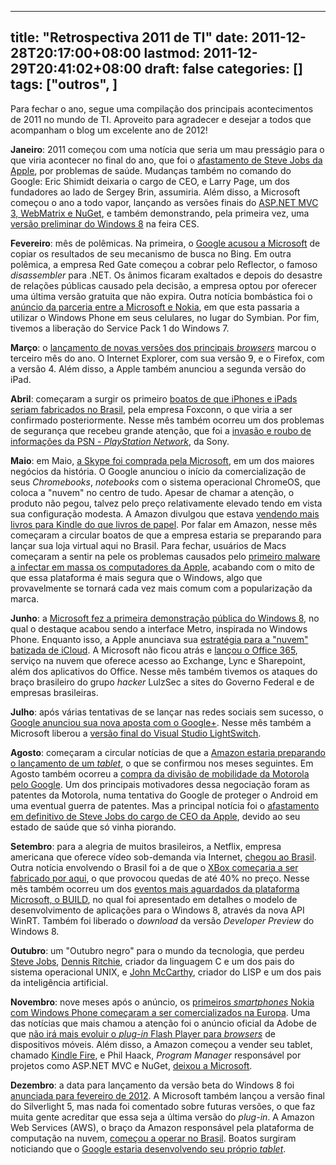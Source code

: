 
---
title: "Retrospectiva 2011 de TI"
date: 2011-12-28T20:17:00+08:00
lastmod: 2011-12-29T20:41:02+08:00
draft: false
categories: []
tags: ["outros", ]
---


Para fechar o ano, segue uma compilação dos principais acontecimentos de 2011 no mundo de TI. Aproveito para agradecer e desejar a todos que acompanham o blog um excelente ano de 2012!

**Janeiro**: 2011 começou com uma notícia que seria um mau presságio para o que viria acontecer no final do ano, que foi o [afastamento de Steve Jobs da Apple](/blog/post/2011/01/23/Aconteceu-no-Twitter-50-160111-a-220111.aspx), por problemas de saúde. Mudanças também no comando do Google: Eric Shimidt deixaria o cargo de CEO, e Larry Page, um dos fundadores ao lado de Sergey Brin, assumiria. Além disso, a Microsoft começou o ano a todo vapor, lançando as versões finais do [ASP.NET MVC 3, WebMatrix e NuGet](/blog/post/2011/01/16/Aconteceu-no-Twitter-49-090111-a-150111.aspx), e também demonstrando, pela primeira vez, uma [versão preliminar do Windows 8](/blog/post/2011/01/09/Aconteceu-no-Twitter-48-261210-a-080111.aspx) na feira CES.

**Fevereiro**: mês de polêmicas. Na primeira, o [Google acusou a Microsoft](/blog/post/2011/02/06/Aconteceu-no-Twitter-52-300111-a-050211.aspx) de copiar os resultados de seu mecanismo de busca no Bing. Em outra polêmica, a empresa Red Gate começou a cobrar pelo Reflector, o famoso *disassembler* para .NET. Os ânimos ficaram exaltados e depois do desastre de relações públicas causado pela decisão, a empresa optou por oferecer uma última versão gratuita que não expira. Outra notícia bombástica foi o [anúncio da parceria entre a Microsoft e Nokia](/blog/post/2011/02/13/Aconteceu-no-Twitter-53-060211-a-120211.aspx), em que esta passaria a utilizar o Windows Phone em seus celulares, no lugar do Symbian. Por fim, tivemos a liberação do Service Pack 1 do Windows 7.

**Março**: o [lançamento de novas versões dos principais *browsers*](/blog/post/2011/03/27/Aconteceu-no-Twitter-58-200311-a-260311.aspx) marcou o terceiro mês do ano. O Internet Explorer, com sua versão 9, e o Firefox, com a versão 4. Além disso, a Apple também anunciou a segunda versão do iPad.

**Abril**: começaram a surgir os primeiro [boatos de que iPhones e iPads seriam fabricados no Brasil](/blog/post/2011/04/10/Aconteceu-no-Twitter-60-030411-a-090411.aspx), pela empresa Foxconn, o que viria a ser confirmado posteriormente. Nesse mês também ocorreu um dos problemas de segurança que recebeu grande atenção, que foi a [invasão e roubo de informações da PSN - *PlayStation Network*](/blog/post/2011/05/01/Aconteceu-no-Twitter-62-170411-a-300411.aspx), da Sony.

**Maio**: em Maio, [a Skype foi comprada pela Microsoft](/blog/post/2011/05/15/Aconteceu-no-Twitter-64-080511-a-140511.aspx), em um dos maiores negócios da história. O Google anunciou o início da comercialização de seus *Chromebooks*, *notebooks* com o sistema operacional ChromeOS, que coloca a "nuvem" no centro de tudo. Apesar de chamar a atenção, o produto não pegou, talvez pelo preço relativamente elevado tendo em vista sua configuração modesta. A Amazon divulgou que estava [vendendo mais livros para Kindle do que livros de papel](/blog/post/2011/05/22/Aconteceu-no-Twitter-65-150511-a-210511.aspx). Por falar em Amazon, nesse mês começaram a circular boatos de que a empresa estaria se preparando para lançar sua loja virtual aqui no Brasil. Para fechar, usuários de Macs começaram a sentir na pele os problemas causados pelo [primeiro malware a infectar em massa os computadores da Apple](/blog/post/2011/05/29/Aconteceu-no-Twitter-66-220511-a-280511.aspx), acabando com o mito de que essa plataforma é mais segura que o Windows, algo que provavelmente se tornará cada vez mais comum com a popularização da marca.

**Junho**: a [Microsoft fez a primeira demonstração pública do Windows 8](/blog/post/2011/06/05/Aconteceu-no-Twitter-67-290511-a-040611.aspx), no qual o destaque acabou sendo a interface Metro, inspirada no Windows Phone. Enquanto isso, a Apple anunciava sua [estratégia para a "nuvem" batizada de iCloud](/blog/post/2011/06/12/Aconteceu-no-Twitter-68-050611-a-110611.aspx). A Microsoft não ficou atrás e [lançou o Office 365](/blog/post/2011/07/03/Aconteceu-no-Twitter-71-260611-a-020711.aspx), serviço na nuvem que oferece acesso ao Exchange, Lync e Sharepoint, além dos aplicativos do Office. Nesse mês também tivemos os ataques do braço brasileiro do grupo *hacker* LulzSec a sites do Governo Federal e de empresas brasileiras.

**Julho**: após várias tentativas de se lançar nas redes sociais sem sucesso, o [Google anunciou sua nova aposta com o Google+](/blog/post/2011/07/10/Aconteceu-no-Twitter-72-030711-a-090711.aspx). Nesse mês também a Microsoft liberou a [versão final do Visual Studio LightSwitch](/blog/post/2011/07/31/Aconteceu-no-Twitter-75-240711-a-300711.aspx).

**Agosto**: começaram a circular notícias de que a [Amazon estaria preparando o lançamento de um *tablet*](/blog/post/2011/08/14/Aconteceu-no-Twitter-77-070811-a-130811.aspx), o que se confirmou nos meses seguintes. Em Agosto também ocorreu a [compra da divisão de mobilidade da Motorola pelo Google](/blog/post/2011/08/21/Aconteceu-no-Twitter-78-140811-a-200811.aspx). Um dos principais motivadores dessa negociação foram as patentes da Motorola, numa tentativa do Google de proteger o Android em uma eventual guerra de patentes. Mas a principal notícia foi o [afastamento em definitivo de Steve Jobs do cargo de CEO da Apple](/blog/post/2011/08/28/Aconteceu-no-Twitter-79-210811-a-270811.aspx), devido ao seu estado de saúde que só vinha piorando.

**Setembro**: para a alegria de muitos brasileiros, a Netflix, empresa americana que oferece vídeo sob-demanda via Internet, [chegou ao Brasil](/blog/post/2011/09/10/Aconteceu-no-Twitter-81-040911-a-100911.aspx). Outra notícia envolvendo o Brasil foi a de que o [XBox começaria a ser fabricado por aqui](/blog/post/2011/10/02/Aconteceu-no-Twitter-84-250911-a-011011.aspx), o que provocou quedas de até 40% no preço. Nesse mês também ocorreu um dos [eventos mais aguardados da plataforma Microsoft, o BUILD](/blog/post/2011/09/18/Aconteceu-no-Twitter-82-110911-a-170911.aspx), no qual foi apresentado em detalhes o modelo de desenvolvimento de aplicações para o Windows 8, através da nova API WinRT. Também foi liberado o *download* da versão *Developer Preview* do Windows 8.

**Outubro**: um "Outubro negro" para o mundo da tecnologia, que perdeu [Steve Jobs](/blog/post/2011/10/09/Aconteceu-no-Twitter-85-021011-a-081011.aspx), [Dennis Ritchie](/blog/post/2011/10/16/Aconteceu-no-Twitter-86-091011-a-151011.aspx), criador da linguagem C e um dos pais do sistema operacional UNIX, e [John McCarthy](/blog/post/2011/10/30/Aconteceu-no-Twitter-88-231011-a-291011.aspx), criador do LISP e um dos pais da inteligência artificial.

**Novembro**: nove meses após o anúncio, os [primeiros *smartphones* Nokia com Windows Phone começaram a ser comercializados na Europa](/blog/post/2011/11/06/Aconteceu-no-Twitter-89-301011-a-051111.aspx). Uma das notícias que mais chamou a atenção foi o anúncio oficial da Adobe de que [não irá mais evoluir o *plug-in* Flash Player para *browsers*](/blog/post/2011/11/13/Aconteceu-no-Twitter-90-061111-a-121111.aspx) de dispositivos móveis. Além disso, a Amazon começou a vender seu tablet, chamado [Kindle Fire](/blog/post/2011/11/20/Aconteceu-no-Twitter-91-131111-a-191111.aspx), e Phil Haack, *Program Manager* responsável por projetos como ASP.NET MVC e NuGet, [deixou a Microsoft](/blog/post/2011/12/04/Aconteceu-no-Twitter-92-201111-a-031211.aspx).

**Dezembro**: a data para lançamento da versão beta do Windows 8 foi [anunciada para fevereiro de 2012](/blog/post/2011/12/11/Aconteceu-no-Twitter-93-041211-a-101211.aspx). A Microsoft também lançou a versão final do Silverlight 5, mas nada foi comentado sobre futuras versões, o que faz muita gente acreditar que essa seja a última versão do *plug-in*. A Amazon Web Services (AWS), o braço da Amazon responsável pela plataforma de computação na nuvem, [começou a operar no Brasil](/blog/post/2011/12/18/Aconteceu-no-Twitter-94-111211-a-171211.aspx). Boatos surgiram noticiando que o [Google estaria desenvolvendo seu próprio *tablet*](/blog/post/2011/12/24/Aconteceu-no-Twitter-95-181211-a-241211.aspx).

